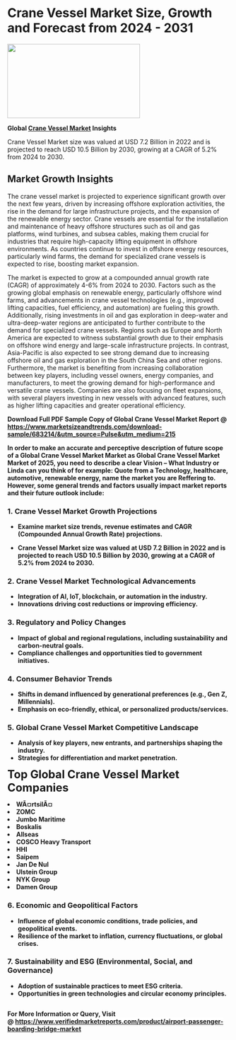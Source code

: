 <H1>Crane Vessel Market Size, Growth and Forecast from 2024 - 2031</H1><img class="aligncenter size-medium wp-image-584254" src="https://thirdeyenews.in/wp-content/uploads/2024/09/Global-Market-Research-300x168.jpeg" alt="" width="300" height="168" /><p><strong>Global&nbsp;<a href="https://www.marketsizeandtrends.com/download-sample/683214/&amp;utm_source=Pulse&amp;utm_medium=215">Crane Vessel Market</a> Insights</strong></p><p>Crane Vessel Market size was valued at USD 7.2 Billion in 2022 and is projected to reach USD 10.5 Billion by 2030, growing at a CAGR of 5.2% from 2024 to 2030.</p><p><h2>Market Growth Insights</h2> <p>The crane vessel market is projected to experience significant growth over the next few years, driven by increasing offshore exploration activities, the rise in the demand for large infrastructure projects, and the expansion of the renewable energy sector. Crane vessels are essential for the installation and maintenance of heavy offshore structures such as oil and gas platforms, wind turbines, and subsea cables, making them crucial for industries that require high-capacity lifting equipment in offshore environments. As countries continue to invest in offshore energy resources, particularly wind farms, the demand for specialized crane vessels is expected to rise, boosting market expansion.</p> <p><strong></strong></p> <p>The market is expected to grow at a compounded annual growth rate (CAGR) of approximately 4-6% from 2024 to 2030. Factors such as the growing global emphasis on renewable energy, particularly offshore wind farms, and advancements in crane vessel technologies (e.g., improved lifting capacities, fuel efficiency, and automation) are fueling this growth. Additionally, rising investments in oil and gas exploration in deep-water and ultra-deep-water regions are anticipated to further contribute to the demand for specialized crane vessels. Regions such as Europe and North America are expected to witness substantial growth due to their emphasis on offshore wind energy and large-scale infrastructure projects. In contrast, Asia-Pacific is also expected to see strong demand due to increasing offshore oil and gas exploration in the South China Sea and other regions. Furthermore, the market is benefiting from increasing collaboration between key players, including vessel owners, energy companies, and manufacturers, to meet the growing demand for high-performance and versatile crane vessels. Companies are also focusing on fleet expansions, with several players investing in new vessels with advanced features, such as higher lifting capacities and greater operational efficiency. <p><strong></p><p><span class=""><strong>Download Full PDF Sample Copy of Global Crane Vessel Market Report</strong> @ <a href="https://www.marketsizeandtrends.com/download-sample/683214/&amp;utm_source=Pulse&amp;utm_medium=215" target="_blank">https://www.marketsizeandtrends.com/download-sample/683214/&amp;utm_source=Pulse&amp;utm_medium=215</a></span></p><p>In order to make an accurate and perceptive description of future scope of a Global&nbsp;Crane Vessel Market Market as Global&nbsp;Crane Vessel Market Market of 2025, you need to describe a clear Vision &ndash; What Industry or Linda can you think of for example: Quote from a Technology, healthcare, automotive, renewable energy, name the market you are Reffering to. However, some general trends and factors usually impact market reports and their future outlook include:</p><h3>1.&nbsp;<strong>Crane Vessel Market Growth Projections</strong></h3><ul><li>Examine market size trends, revenue estimates and CAGR (Compounded Annual Growth Rate) projections.</li><li><p>Crane Vessel Market size was valued at USD 7.2 Billion in 2022 and is projected to reach USD 10.5 Billion by 2030, growing at a CAGR of 5.2% from 2024 to 2030.</p></li></ul><h3>2.&nbsp;<strong>Crane Vessel Market Technological Advancements</strong></h3><ul><li>Integration of AI, IoT, blockchain, or automation in the industry.</li><li>Innovations driving cost reductions or improving efficiency.</li></ul><h3>3.&nbsp;<strong>Regulatory and Policy Changes</strong></h3><ul><li>Impact of global and regional regulations, including sustainability and carbon-neutral goals.</li><li>Compliance challenges and opportunities tied to government initiatives.</li></ul><h3>4.&nbsp;<strong>Consumer Behavior Trends</strong></h3><ul><li>Shifts in demand influenced by generational preferences (e.g., Gen Z, Millennials).</li><li>Emphasis on eco-friendly, ethical, or personalized products/services.</li></ul><h3>5.&nbsp;<strong>Global Crane Vessel Market Competitive Landscape</strong></h3><ul><li>Analysis of key players, new entrants, and partnerships shaping the industry.</li><li>Strategies for differentiation and market penetration.</li></ul><p data-pm-slice="1 1 []"><span style="color: inherit; font-family: inherit; font-size: 25px;">Top Global Crane Vessel Market Companies</span></p><div class="" data-test-id=""><p><li>WÃ¤rtsilÃ¤</li><li> ZOMC</li><li> Jumbo Maritime</li><li> Boskalis</li><li> Allseas</li><li> COSCO Heavy Transport</li><li> HHI</li><li> Saipem</li><li> Jan De Nul</li><li> Ulstein Group</li><li> NYK Group</li><li> Damen Group</li></p></div><h3>6.&nbsp;<strong>Economic and Geopolitical Factors</strong></h3><ul><li>Influence of global economic conditions, trade policies, and geopolitical events.</li><li>Resilience of the market to inflation, currency fluctuations, or global crises.</li></ul><h3>7.&nbsp;<strong>Sustainability and ESG (Environmental, Social, and Governance)</strong></h3><ul><li>Adoption of sustainable practices to meet ESG criteria.</li><li>Opportunities in green technologies and circular economy principles.</li></ul><h2><strong style="font-size: 14px;">For More Information or Query, Visit @&nbsp;</strong><a style="background-color: #ffffff; font-size: 14px;" href="https://www.marketsizeandtrends.com/report/crane-vessel-market/" target="_blank">https://www.verifiedmarketreports.com/product/airport-passenger-boarding-bridge-market</a></h2>
